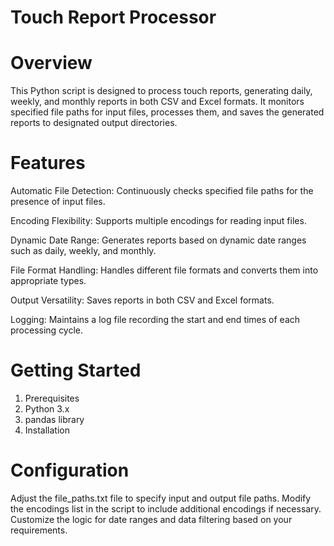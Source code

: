# Touch Report Processor

# Overview


This Python script is designed to process touch reports, generating daily, weekly, and monthly reports in both CSV and Excel formats. It monitors specified file paths for input files, processes them, and saves the generated reports to designated output directories.

# Features
Automatic File Detection: Continuously checks specified file paths for the presence of input files.

Encoding Flexibility: Supports multiple encodings for reading input files.

Dynamic Date Range: Generates reports based on dynamic date ranges such as daily, weekly, and monthly.

File Format Handling: Handles different file formats and converts them into appropriate types.

Output Versatility: Saves reports in both CSV and Excel formats.

Logging: Maintains a log file recording the start and end times of each processing cycle.

# Getting Started
1. Prerequisites
2. Python 3.x
3. pandas library
4. Installation

# Configuration

Adjust the file_paths.txt file to specify input and output file paths.
Modify the encodings list in the script to include additional encodings if necessary.
Customize the logic for date ranges and data filtering based on your requirements.
